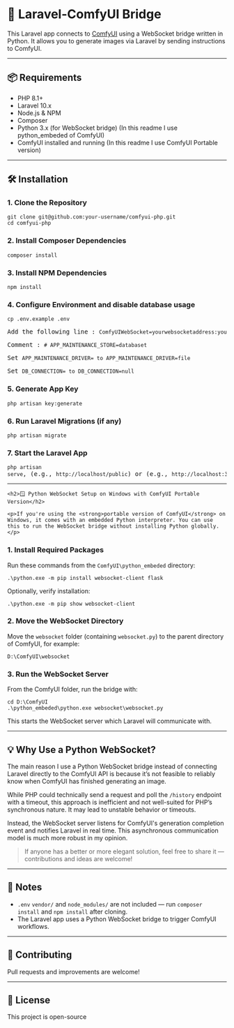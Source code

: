   <h1>🚀 Laravel-ComfyUI Bridge</h1>

  <p>This Laravel app connects to <a href="https://github.com/comfyanonymous/ComfyUI" target="_blank">ComfyUI</a> using a WebSocket bridge written in Python. It allows you to generate images via Laravel by sending instructions to ComfyUI.</p>

  <hr>

  <h2>📦 Requirements</h2>
  <ul>
    <li>PHP 8.1+</li>
    <li>Laravel 10.x</li>
    <li>Node.js & NPM</li>
    <li>Composer</li>
    <li>Python 3.x (for WebSocket bridge) (In this readme I use python_embeded of ComfyUI)</li>
    <li>ComfyUI installed and running (In this readme I use ComfyUI Portable version)</li>
  </ul>

  <hr>

  <h2>🛠️ Installation</h2>

  <h3>1. Clone the Repository</h3>
  <pre><code>git clone git@github.com:your-username/comfyui-php.git
cd comfyui-php</code></pre>

  <h3>2. Install Composer Dependencies</h3>
  
  <pre><code>composer install</code></pre>

  <h3>3. Install NPM Dependencies</h3>
  
  <pre><code>npm install</code></pre>

  <h3>4. Configure Environment and disable database usage</h3>
  
  <pre><code>cp .env.example .env</code></pre>
  <pre>Add the following line : <code>ComfyUIWebSocket=yourwebsocketaddress:yourwebsocketport</code></pre>
  <pre>Comment : <code># APP_MAINTENANCE_STORE=databaset</code></pre>
  <pre>Set <code>APP_MAINTENANCE_DRIVER= to APP_MAINTENANCE_DRIVER=file</code></pre>
  <pre>Set <code>DB_CONNECTION= to DB_CONNECTION=null</code></pre>
  
  <h3>5. Generate App Key</h3>
  
  <pre><code>php artisan key:generate</code></pre>

  <h3>6. Run Laravel Migrations (if any)</h3>
  
  <pre><code>php artisan migrate</code></pre>

  <h3>7. Start the Laravel App</h3>
  
  <pre><code>php artisan serve</code>, (e.g., <code>http://localhost/public</code>) or (e.g., <code>http://localhost:3000</code>) </pre>

  <hr>

    <h2>🪟 Python WebSocket Setup on Windows with ComfyUI Portable Version</h2>

    <p>If you're using the <strong>portable version of ComfyUI</strong> on Windows, it comes with an embedded Python interpreter. You can use this to run the WebSocket bridge without installing Python globally.</p>

  <h3>1. Install Required Packages</h3>
  <p>Run these commands from the <code>ComfyUI\python_embeded</code> directory:</p>
  <pre><code>.\python.exe -m pip install websocket-client flask</code></pre>

  <p>Optionally, verify installation:</p>
  <pre><code>.\python.exe -m pip show websocket-client</code></pre>

  <h3>2. Move the WebSocket Directory</h3>
  <p>Move the <code>websocket</code> folder (containing <code>websocket.py</code>) to the parent directory of ComfyUI, for example:</p>
  <pre><code>D:\ComfyUI\websocket</code></pre>

  <h3>3. Run the WebSocket Server</h3>
  <p>From the ComfyUI folder, run the bridge with:</p>
  <pre><code>cd D:\ComfyUI
.\python_embeded\python.exe websocket\websocket.py</code></pre>

  <p>This starts the WebSocket server which Laravel will communicate with.</p>

  <hr>

  <h2>💡 Why Use a Python WebSocket?</h2>

  <p>The main reason I use a Python WebSocket bridge instead of connecting Laravel directly to the ComfyUI API is because it’s not feasible to reliably know when ComfyUI has finished generating an image.</p>

  <p>While PHP could technically send a request and poll the <code>/history</code> endpoint with a timeout, this approach is inefficient and not well-suited for PHP’s synchronous nature. It may lead to unstable behavior or timeouts.</p>

  <p>Instead, the WebSocket server listens for ComfyUI's generation completion event and notifies Laravel in real time. This asynchronous communication model is much more robust in my opinion.</p>

  <blockquote>
    If anyone has a better or more elegant solution, feel free to share it — contributions and ideas are welcome!
  </blockquote>

  <hr>

  <h2>📂 Notes</h2>
  <ul>
    <li><code>.env</code> <code>vendor/</code> and <code>node_modules/</code> are not included — run <code>composer install</code> and <code>npm install</code> after cloning.</li>
    <li>The Laravel app uses a Python WebSocket bridge to trigger ComfyUI workflows.</li>
  </ul>

  <hr>

  <h2>🤝 Contributing</h2>
  <p>Pull requests and improvements are welcome!</p>

  <hr>

  <h2>📝 License</h2>
  <p>This project is open-source</p>

